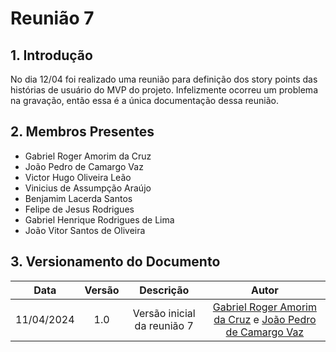# Reunião 7

## 1. Introdução

No dia 12/04 foi realizado uma reunião para definição dos story points das histórias de usuário do MVP do projeto. Infelizmente ocorreu um problema na gravação, então essa é a única documentação dessa reunião.

## 2. Membros Presentes

  - Gabriel Roger Amorim da Cruz
  - João Pedro de Camargo Vaz
  - Victor Hugo Oliveira Leão
  - Vinicius de Assumpção Araújo
  - Benjamim Lacerda Santos
  - Felipe de Jesus Rodrigues
  - Gabriel Henrique Rodrigues de Lima
  - João Vitor Santos de Oliveira

## 3. Versionamento do Documento

| Data | Versão | Descrição | Autor |
| :-----: | :-------------: | :---------------: | :-: |
| 11/04/2024 | 1.0 | Versão inicial da reunião 7 | [Gabriel Roger Amorim da Cruz](https://github.com/GabrielRoger07) e [João Pedro de Camargo Vaz](https://github.com/JoaoPedro0803) |